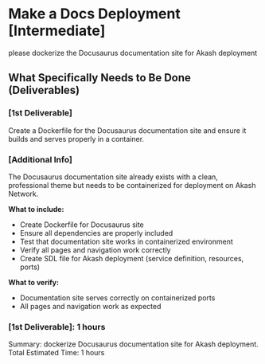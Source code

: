 # Make a Docs Deployment [Intermediate]
please dockerize the Docusaurus documentation site for Akash deployment

## What Specifically Needs to Be Done (Deliverables)
### [1st Deliverable]
Create a Dockerfile for the Docusaurus documentation site and ensure it builds and serves properly in a container.
### [Additional Info]
The Docusaurus documentation site already exists with a clean, professional theme but needs to be containerized for deployment on Akash Network.

**What to include:**
- Create Dockerfile for Docusaurus site
- Ensure all dependencies are properly included
- Test that documentation site works in containerized environment
- Verify all pages and navigation work correctly
- Create SDL file for Akash deployment (service definition, resources, ports)

**What to verify:**
- Documentation site serves correctly on containerized ports
- All pages and navigation work as expected

### [1st Deliverable]: 1 hours
Summary: dockerize Docusaurus documentation site for Akash deployment.
Total Estimated Time: 1 hours
